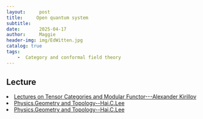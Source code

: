 ```yaml
---
layout:     post
title:     Open quantum system
subtitle:   
date:       2025-04-17
author:     Maggie
header-img: img/EdWitten.jpg
catalog: true
tags: 
    -  Category and conformal field theory 
---
```



## Lecture 



<li>
<a href="https://maggiexheuw.github.io/Conformal/(University Lecture Series) Jr. Bojko Bakalov and Alexander Kirillov - Lectures on Tensor Categories and Modular Functors-American Mathematical Society (2001).pdf">
Lectures on Tensor Categories
and Modular Functor---Alexander Kirillov
</a></li>


<li>
<a href="https://maggiexheuw.github.io/Conformal/(NATO ASI Series 238) Ian Affleck (auth.), H. C. Lee (eds.) - Physics, Geometry and Topology-Springer US (1990).pdf">
Physics,Geometry and Topology--Hai.C.Lee
</a></li>


<li>
<a href="https://maggiexheuw.github.io/Conformal/(NATO ASI Series 238) Ian Affleck (auth.), H. C. Lee (eds.) - Physics, Geometry and Topology-Springer US (1990).pdf">
Physics,Geometry and Topology--Hai.C.Lee
</a></li>